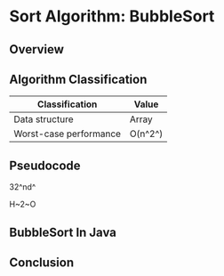 # Sort Algorithm: BubbleSort

## Overview

## Algorithm Classification 

| Classification | Value| 
| --- | --- | 
| Data structure | Array |
| Worst-case performance | O(n^2^) |

## Pseudocode

32^nd^

H~2~O



## BubbleSort In Java


## Conclusion
 
